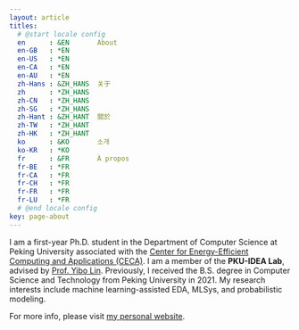 ```yaml
---
layout: article
titles:
  # @start locale config
  en      : &EN       About
  en-GB   : *EN
  en-US   : *EN
  en-CA   : *EN
  en-AU   : *EN
  zh-Hans : &ZH_HANS  关于
  zh      : *ZH_HANS
  zh-CN   : *ZH_HANS
  zh-SG   : *ZH_HANS
  zh-Hant : &ZH_HANT  關於
  zh-TW   : *ZH_HANT
  zh-HK   : *ZH_HANT
  ko      : &KO       소개
  ko-KR   : *KO
  fr      : &FR       À propos
  fr-BE   : *FR
  fr-CA   : *FR
  fr-CH   : *FR
  fr-FR   : *FR
  fr-LU   : *FR
  # @end locale config
key: page-about
---
```


I am a first-year Ph.D. student in the Department of Computer Science at Peking University associated with the [Center for Energy-Efficient Computing and Applications (CECA)](https://ceca.pku.edu.cn/).
I am a member of the **PKU-IDEA Lab**, advised by [Prof. Yibo Lin](https://yibolin.com/).
Previously, I received the B.S. degree in Computer Science and Technology from Peking University in 2021.
My research interests include machine learning-assisted EDA, MLSys, and probabilistic modeling.

For more info, please visit [my personal website](https://magic3007.github.io/).